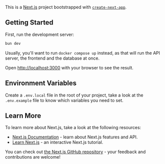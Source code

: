 This is a [Next.js](https://nextjs.org) project bootstrapped with [`create-next-app`](https://nextjs.org/docs/app/api-reference/cli/create-next-app).

## Getting Started

First, run the development server:

```bash
bun dev
```

Usually, you'll want to run `docker compose up` instead, as that will run the API server, the frontend and the database at once.

Open [http://localhost:3000](http://localhost:3000) with your browser to see the result.

## Environment Variables

Create a `.env.local` file in the root of your project, take a look at the `.env.example` file to know which variables you need to set.

## Learn More

To learn more about Next.js, take a look at the following resources:

- [Next.js Documentation](https://nextjs.org/docs) - learn about Next.js features and API.
- [Learn Next.js](https://nextjs.org/learn) - an interactive Next.js tutorial.

You can check out [the Next.js GitHub repository](https://github.com/vercel/next.js) - your feedback and contributions are welcome!

